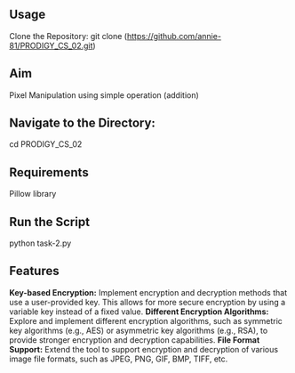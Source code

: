 ## Usage

Clone the Repository: git clone (https://github.com/annie-81/PRODIGY_CS_02.git)

## Aim

Pixel Manipulation using simple operation (addition)

## Navigate to the Directory:

cd PRODIGY_CS_02

## Requirements

Pillow library

## Run the Script

python task-2.py

## Features

**Key-based Encryption:** Implement encryption and decryption methods that use a user-provided key. This allows for more secure encryption by using a variable key instead of a fixed value.
**Different Encryption Algorithms:** Explore and implement different encryption algorithms, such as symmetric key algorithms (e.g., AES) or asymmetric key algorithms (e.g., RSA), to provide stronger encryption and decryption capabilities.
**File Format Support:** Extend the tool to support encryption and decryption of various image file formats, such as JPEG, PNG, GIF, BMP, TIFF, etc.
